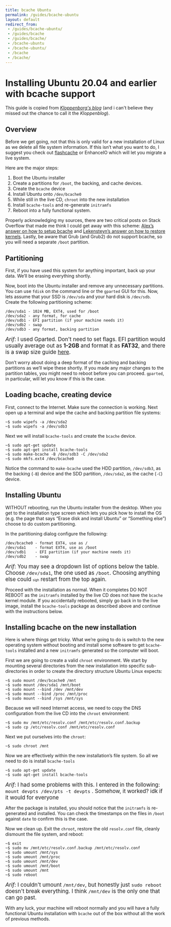 ```yaml
---
title: bcache Ubuntu
permalink: /guides/bcache-ubuntu
layout: default
redirect_from:
 - /guides/bcache-ubuntu/
 - /guides/bcache
 - /guides/bcache/
 - /bcache-ubuntu
 - /bcache-ubuntu/
 - /bcache
 - /bcache/
---
```


# Installing Ubuntu 20.04 and earlier with **bcache** support

This guide is copied from <a href="https://kloppenborg.net/blog/installing-ubuntu-20-04-with-bcache/" target="_blank">_Kloppenborg's blog_</a> (and i can't believe they missed out the chance to call it the _Kloppenblog_).

## Overview

Before we get going, not that this is only valid for a new installation of Linux as we delete all file system information. If this isn’t what you want to do, I suggest you check out <a href="https://github.com/facebook/flashcache" target="_blank">flashcache</a> or EnhanceIO which will let you migrate a live system.

Here are the major steps:

1. Boot the Ubuntu installer
1. Create a partitions for `/boot`, the backing, and cache devices.
1. Create the `bcache` device
1. Install Ubuntu onto `/dev/bcache0`
1. While still in the live CD, `chroot` into the new installation
1. Install `bcache-tools` and re-generate `initramfs`
1. Reboot into a fully functional system.

Properly acknowledging my sources, there are two critical posts on Stack Overflow that made me think I could get away with this scheme: <a href="http://askubuntu.com/questions/523817/how-to-setup-bcache" target="_blank">Alex’s answer on how to setup bcache</a> and <a href="http://askubuntu.com/questions/28099/how-to-restore-a-system-after-accidentally-removing-all-kernels" target="_blank">Lekensteyn’s answer on how to restore kernels</a>. Lastly, be aware that Grub (and Grub2) do not support bcache, so you will need a separate `/boot` partition.

## Partitioning
First, if you have used this system for anything important, back up your data. We’ll be erasing everything shortly.

Now, boot into the Ubuntu installer and remove any unnecessary partitions. You can use `fdisk` on the command line or the `gparted` GUI for this. Now, lets assume that your SSD is `/dev/sda` and your hard disk is `/dev/sdb`. Create the following partitioning scheme:

```
/dev/sda1 - 1024 MB, EXT4, used for /boot
/dev/sda2 - any format, for cache
/dev/sdb1 - EFI partition (if your machine needs it)
/dev/sdb2 - swap
/dev/sdb3 - any format, backing partition
```

<span style="font-size:120%">_Arif_: I used Gparted. Don't need to set flags. EFI partition would usually average out as **1-2GB** and format it as **FAT32**, and there is a swap size guide <a href="https://www.cyberciti.biz/tips/linux-swap-space.html" target="_blank">here</a>.</span>

Don’t worry about doing a deep format of the caching and backing partitions as we’ll wipe these shortly. If you made any major changes to the partition tables, you might need to reboot before you can proceed. `gparted`, in particular, will let you know if this is the case.

## Loading bcache, creating device
First, connect to the Internet. Make sure the connection is working. Next open up a terminal and wipe the cache and backing partition file systems:

```
~$ sudo wipefs -a /dev/sda2
~$ sudo wipefs -a /dev/sdb3
```

Next we will install `bcache-tools` and create the `bcache` device.

```
~$ sudo apt-get update
~$ sudo apt-get install bcache-tools
~$ sudo make-bcache -B /dev/sdb3 -C /dev/sda2
~$ sudo mkfs.ext4 /dev/bcache0
```

Notice the command to `make-bcache` used the HDD partition, `/dev/sdb3`, as the backing (`-B`) device and the SDD partition, `/dev/sda2`, as the cache (`-C`) device.

## Installing Ubuntu
WITHOUT rebooting, run the Ubuntu installer from the desktop. When you get to the installation type screen which lets you pick how to install the OS (e.g. the page that says “Erase disk and install Ubuntu” or “Something else”) choose to do custom partitioning.

In the partitioning dialog configure the following:

```
/dev/bcache0 - format EXT4, use as /
/dev/sda1    - format EXT4, use as /boot
/dev/sdb1    - EFI partition (if your machine needs it)
/dev/sdb2    - swap
```

<span style="font-size:120%">_Arif_: You may see a dropdown list of options below the table. Choose `/dev/sda1`, the one used as `/boot`. Choosing anything else could <span style="font-size:60%">sigh</span> restart from the top again.</span>

Proceed with the installation as normal. When it completes DO NOT REBOOT as the `initramfs` installed by the live CD does not have the `bcache` kernel module. If you accidentally rebooted, simply go back in to the live image, install the `bcache-tools` package as described above and continue with the instructions below.

## Installing bcache on the new installation
Here is where things get tricky. What we’re going to do is switch to the new operating system without booting and install some software to get `bcache-tools` installed and a new `initramfs` generated so the computer will boot.

First we are going to create a valid `chroot` environment. We start by mounting several directories from the new installation into specific sub-directories in order to create the directory structure Ubuntu Linux expects:

```
~$ sudo mount /dev/bcache0 /mnt
~$ sudo mount /dev/sda1 /mnt/boot
~$ sudo mount --bind /dev /mnt/dev
~$ sudo mount --bind /proc /mnt/proc
~$ sudo mount --bind /sys /mnt/sys
```

Because we will need Internet access, we need to copy the DNS configuration from the live CD into the `chroot` environment:

```
~$ sudo mv /mnt/etc/resolv.conf /mnt/etc/resolv.conf.backup
~$ sudo cp /etc/resolv.conf /mnt/etc/resolv.conf
```

Next we put ourselves into the `chroot`:

```
~$ sudo chroot /mnt
```

Now we are effectively within the new installation’s file system. So all we need to do is install `bcache-tools`

```
~$ sudo apt-get update
~$ sudo apt-get install bcache-tools
```

<span style="font-size:120%">_Arif_: I had some problems with this. I entered in the following: `mount devpts /dev/pts -t devpts` . Somehow, it worked? idk if it would for everyone </span>

After the package is installed, you should notice that the `initramfs` is re-generated and installed. You can check the timestamps on the files in `/boot` against `date` to confirm this is the case.

Now we clean up. Exit the `chroot`, restore the old `resolv.conf` file, cleanly dismount the file system, and reboot:

```
~$ exit
~$ sudo mv /mnt/etc/resolv.conf.backup /mnt/etc/resolv.conf
~$ sudo umount /mnt/sys
~$ sudo umount /mnt/proc
~$ sudo umount /mnt/dev
~$ sudo umount /mnt/boot
~$ sudo umount /mnt
~$ sudo reboot
```

<span style="font-size:120%">_Arif_: I couldn't umount `/mnt/dev`, but honestly just `sudo reboot` doesn't break everything. I think `/mnt/dev` is the only one that can go past.</span>

With any luck, your machine will reboot normally and you will have a fully functional Ubuntu installation with `bcache` out of the box without all the work of previous methods.
